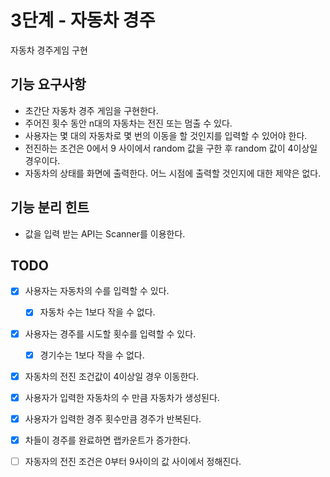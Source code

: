 # 3단계 - 자동차 경주
자동차 경주게임 구현

## 기능 요구사항
* 초간단 자동차 경주 게임을 구현한다.
* 주어진 횟수 동안 n대의 자동차는 전진 또는 멈출 수 있다.
* 사용자는 몇 대의 자동차로 몇 번의 이동을 할 것인지를 입력할 수 있어야 한다.
* 전진하는 조건은 0에서 9 사이에서 random 값을 구한 후 random 값이 4이상일 경우이다.
* 자동차의 상태를 화면에 출력한다. 어느 시점에 출력할 것인지에 대한 제약은 없다.

## 기능 분리 힌트
* 값을 입력 받는 API는 Scanner를 이용한다.

## TODO
- [X] 사용자는 자동차의 수를 입력할 수 있다.
    - [X] 자동차 수는 1보다 작을 수 없다.
- [X] 사용자는 경주를 시도할 횟수를 입력할 수 있다.
    - [X] 경기수는 1보다 작을 수 없다.
- [X] 자동차의 전진 조건값이 4이상일 경우 이동한다.
- [X] 사용자가 입력한 자동차의 수 만큼 자동차가 생성된다.
- [X] 사용자가 입력한 경주 횟수만큼 경주가 반복된다.
- [X] 차들이 경주를 완료하면 랩카운트가 증가한다.
- [ ] 자동자의 전진 조건은 0부터 9사이의 값 사이에서 정해진다.

